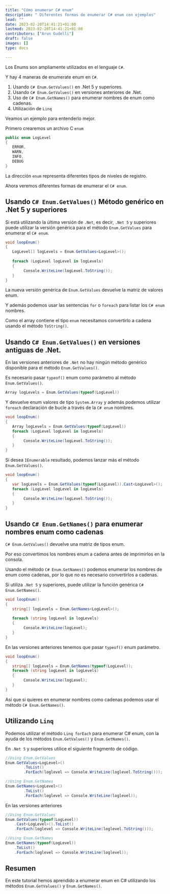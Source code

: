 ```yaml
---
title: "Cómo enumerar C# enum"
description: " Diferentes formas de enumerar C# enum con ejemplos"
lead: ""
date: 2023-02-20T14:41:21+01:00
lastmod: 2023-02-20T14:41:21+01:00
contributors: ["Arun Gudelli"]
draft: false
images: []
type: docs

---
```


Los Enums son ampliamente utilizados en el lenguaje `C#`. 

Y hay 4 maneras de enumerate enum en `C#`. 

1. Usando `C# Enum.GetValues()` en .Net 5 y superiores.
2. Usando `C# Enum.GetValues()` en versiones anteriores de .Net.
3. Uso de `C# Enum.GetNames()` para enumerar nombres de enum como cadenas.
4. Utilización de `Linq`

Veamos un ejemplo para entenderlo mejor. 

Primero crearemos un archivo C `enum`

```csharp
public enum LogLevel
{
   ERROR, 
   WARN, 
   INFO, 
   DEBUG
}
```

La dirección `enum` representa diferentes tipos de niveles de registro.

Ahora veremos diferentes formas de enumerar el `C# enum`.

## Usando `C# Enum.GetValues()` Método genérico en .Net 5 y superiores

Si está utilizando la última versión de `.Net`, es decir, `.Net 5` y superiores puede utilizar la versión genérica para el método `Enum.GetValues` para enumerar el `C# enum`.

```csharp
void loopEnum()
{
   LogLevel[] logLevels = Enum.GetValues<LogLevel>();
   
   foreach (LogLevel logLevel in logLevels)
   {
        Console.WriteLine(logLevel.ToString());
   }
}
```

La nueva versión genérica de `Enum.GetValues` devuelve la matriz de valores enum. 

Y además podemos usar las sentencias `for` o `foreach` para listar los `C# enum` nombres. 

Como el array contiene el tipo `enum` necesitamos convertirlo a cadena usando el método `ToString()`.

## Usando `C# Enum.GetValues()` en versiones antiguas de .Net.

En las versiones anteriores de `.Net` no hay ningún método genérico disponible para el método `Enum.GetValues()`. 

Es necesario pasar `typeof()` enum como parámetro al método `Enum.GetValues()`. 

```csharp
Array logLevels = Enum.GetValues(typeof(LogLevel))
```
Y devuelve enum valores de tipo `System.Array` y además podemos utilizar `foreach` declaración de bucle a través de la `C# enum` nombres.

```csharp
void loopEnum()
{
   Array logLevels = Enum.GetValues(typeof(LogLevel))
   foreach (LogLevel logLevel in logLevels)
   {
        Console.WriteLine(logLevel.ToString());
   }
}
```

Si desea `IEnumerable` resultado, podemos lanzar más el método `Enum.GetValues()`.

```csharp
void loopEnum()
{
   var logLevels = Enum.GetValues(typeof(LogLevel)).Cast<LogLevel>();
   foreach (LogLevel logLevel in logLevels)
   {
        Console.WriteLine(logLevel.ToString());
   }
}
```

## Usando `C# Enum.GetNames()` para enumerar nombres enum como cadenas 

`C# Enum.GetValues()` devuelve una matriz de tipos enum. 

Por eso convertimos los nombres enum a cadena antes de imprimirlos en la consola.

Usando el método `C# Enum.GetNames()` podemos enumerar los nombres de enum como cadenas, por lo que no es necesario convertirlos a cadenas.

Si utiliza `.Net 5` y superiores, puede utilizar la función genérica `C# Enum.GetNames()`.

```csharp
void loopEnum()
{
   string[] logLevels = Enum.GetNames<LogLevel>();
   
   foreach (string logLevel in logLevels)
   {
        Console.WriteLine(logLevel);
   }
}
```

En las versiones anteriores tenemos que pasar `typeof()` enum parámetro.

```csharp
void loopEnum()
{
   string[] logLevels = Enum.GetNames(typeof(LogLevel));
   foreach (string logLevel in logLevels)
   {
        Console.WriteLine(logLevel);
   }
}
```

Así que si quieres en enumerar nombres como cadenas podemos usar el método `C# Enum.GetNames()`.

## Utilizando `Linq`

Podemos utilizar el método `Linq forEach` para enumerar C# enum, con la ayuda de los métodos `Enum.GetValues()` y `Enum.GetNames()`.

En `.Net 5` y superiores utilice el siguiente fragmento de código.

```csharp
//Using Enum.GetValues
Enum.GetValues<LogLevel>()
        .ToList()
        .ForEach(loglevel => Console.WriteLine(loglevel.ToString()));

//Using Enum.GetNames
Enum.GetNames<LogLevel>()
        .ToList()
        .ForEach(loglevel => Console.WriteLine(loglevel));        
```

En las versiones anteriores

```csharp
//Using Enum.GetValues
Enum.GetValues(typeof(LogLevel))
    .Cast<LogLevel>().ToList()
    .ForEach(loglevel => Console.WriteLine(loglevel.ToString()));

//Using Enum.GetNames
Enum.GetNames(typeof(LogLevel))
    .ToList()
    .ForEach(loglevel => Console.WriteLine(loglevel));    
```

## Resumen

En este tutorial hemos aprendido a enumerar enum en C# utilizando los métodos `Enum.GetValues()` y `Enum.GetNames()`.










